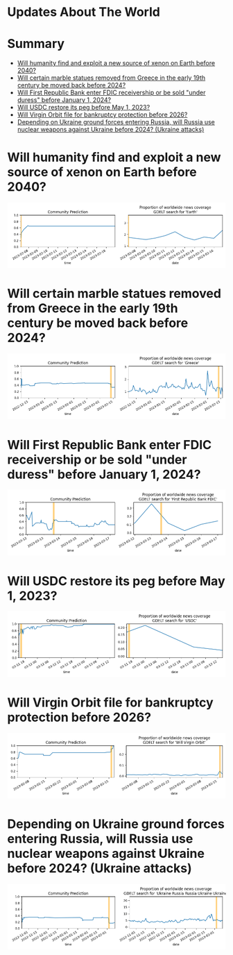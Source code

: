 
Updates About The World
=======================

Summary
=======

* [Will humanity find and exploit a new source of xenon on Earth before 2040?](#will-humanity-find-and-exploit-a-new-source-of-xenon-on-earth-before-2040)
* [Will certain marble statues removed from Greece in the early 19th century be moved back before 2024?](#will-certain-marble-statues-removed-from-greece-in-the-early-19th-century-be-moved-back-before-2024)
* [Will First Republic Bank enter FDIC receivership or be sold "under duress" before January 1, 2024?](#will-first-republic-bank-enter-fdic-receivership-or-be-sold-under-duress-before-january-1-2024)
* [Will USDC restore its peg before May 1, 2023?](#will-usdc-restore-its-peg-before-may-1-2023)
* [Will Virgin Orbit file for bankruptcy protection before 2026?](#will-virgin-orbit-file-for-bankruptcy-protection-before-2026)
* [Depending on Ukraine ground forces entering Russia, will Russia use nuclear weapons against Ukraine before 2024? (Ukraine attacks)](#depending-on-ukraine-ground-forces-entering-russia-will-russia-use-nuclear-weapons-against-ukraine-before-2024-ukraine-attacks)

# Will humanity find and exploit a new source of xenon on Earth before 2040?


![Missing xenon found and used?](assets/01.png)
# Will certain marble statues removed from Greece in the early 19th century be moved back before 2024?


![Will certain statues go to Greece by 2024?](assets/05.png)
# Will First Republic Bank enter FDIC receivership or be sold "under duress" before January 1, 2024?


![First Republic Bank collapse before 2024?](assets/06.png)
# Will USDC restore its peg before May 1, 2023?


![USDC peg restoration before May 2023?](assets/07.png)
# Will Virgin Orbit file for bankruptcy protection before 2026?


![Virgin Orbit Bankruptcy Filing by 2026?](assets/08.png)
# Depending on Ukraine ground forces entering Russia, will Russia use nuclear weapons against Ukraine before 2024? (Ukraine attacks)


![Ukraine attacks](assets/10.png)